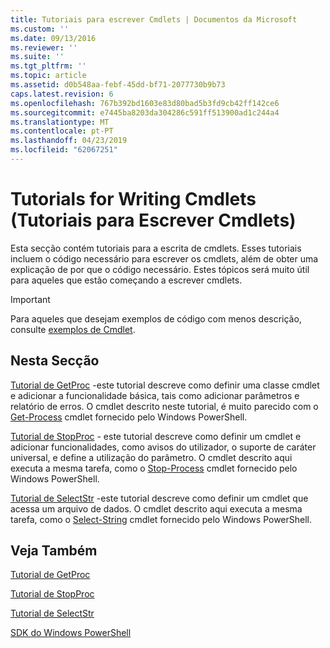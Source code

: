 ```yaml
---
title: Tutoriais para escrever Cmdlets | Documentos da Microsoft
ms.custom: ''
ms.date: 09/13/2016
ms.reviewer: ''
ms.suite: ''
ms.tgt_pltfrm: ''
ms.topic: article
ms.assetid: d0b548aa-febf-45dd-bf71-2077730b9b73
caps.latest.revision: 6
ms.openlocfilehash: 767b392bd1603e83d80bad5b3fd9cb42ff142ce6
ms.sourcegitcommit: e7445ba8203da304286c591ff513900ad1c244a4
ms.translationtype: MT
ms.contentlocale: pt-PT
ms.lasthandoff: 04/23/2019
ms.locfileid: "62067251"
---
```

# <a name="tutorials-for-writing-cmdlets"></a>Tutorials for Writing Cmdlets (Tutoriais para Escrever Cmdlets)

Esta secção contém tutoriais para a escrita de cmdlets. Esses tutoriais incluem o código necessário para escrever os cmdlets, além de obter uma explicação de por que o código necessário. Estes tópicos será muito útil para aqueles que estão começando a escrever cmdlets.

> [!IMPORTANT]
> Para aqueles que desejam exemplos de código com menos descrição, consulte [exemplos de Cmdlet](./cmdlet-samples.md).

## <a name="in-this-section"></a>Nesta Secção

[Tutorial de GetProc](./getproc-tutorial.md) -este tutorial descreve como definir uma classe cmdlet e adicionar a funcionalidade básica, tais como adicionar parâmetros e relatório de erros. O cmdlet descrito neste tutorial, é muito parecido com o [Get-Process](/powershell/module/Microsoft.PowerShell.Management/Get-Process) cmdlet fornecido pelo Windows PowerShell.

[Tutorial de StopProc](./stopproc-tutorial.md) - este tutorial descreve como definir um cmdlet e adicionar funcionalidades, como avisos do utilizador, o suporte de caráter universal, e define a utilização do parâmetro. O cmdlet descrito aqui executa a mesma tarefa, como o [Stop-Process](/powershell/module/Microsoft.PowerShell.Management/Stop-Process) cmdlet fornecido pelo Windows PowerShell.

[Tutorial de SelectStr](./selectstr-tutorial.md) -este tutorial descreve como definir um cmdlet que acessa um arquivo de dados. O cmdlet descrito aqui executa a mesma tarefa, como o [Select-String](/powershell/module/microsoft.powershell.utility/select-string) cmdlet fornecido pelo Windows PowerShell.

## <a name="see-also"></a>Veja Também

[Tutorial de GetProc](./getproc-tutorial.md)

[Tutorial de StopProc](./stopproc-tutorial.md)

[Tutorial de SelectStr](./selectstr-tutorial.md)

[SDK do Windows PowerShell](../windows-powershell-reference.md)
